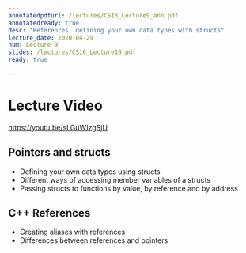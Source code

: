 ```yaml
---
annotatedpdfurl: /lectures/CS16_Lecture9_ann.pdf
annotatedready: true
desc: "References, defining your own data types with structs"
lecture_date: 2020-04-29
num: Lecture 9
slides: /lectures/CS16_Lecture10.pdf
ready: true

---
```


# Lecture Video

<https://youtu.be/sLGuWIzgSjU>

## Pointers and structs
* Defining your own data types using structs
* Different ways of accessing member variables of a structs
* Passing structs to functions by value, by reference and by address

## C++ References
* Creating aliases with references
* Differences between references and pointers
